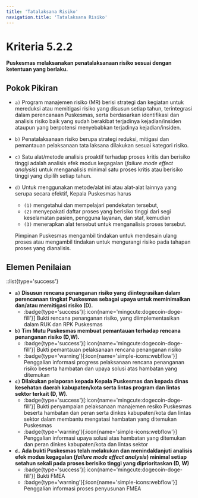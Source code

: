 ```yaml
---
title: 'Tatalaksana Risiko'
navigation.title: 'Tatalaksana Risiko'
---
```


# Kriteria 5.2.2 
**Puskesmas melaksanakan penatalaksanaan risiko sesuai dengan ketentuan yang berlaku.** 

## Pokok Pikiran 

- `a)` Program manajemen risiko (MR) berisi strategi dan kegiatan untuk mereduksi atau memitigasi risiko yang disusun setiap tahun, terintegrasi dalam perencanaan Puskesmas, serta berdasarkan identifikasi dan analisis risiko baik yang sudah berakibat terjadinya kejadian/insiden ataupun yang berpotensi menyebabkan terjadinya kejadian/insiden. 
- `b)` Penatalaksanaan risiko berupa strategi reduksi, mitigasi dan pemantauan pelaksanaan tata laksana dilakukan sesuai kategori risiko. 
- `c)` Satu alat/metode analisis proaktif terhadap proses kritis dan berisiko tinggi adalah analisis efek modus kegagalan (*failure mode  effect analysis*) untuk menganalisis minimal satu proses kritis atau berisiko tinggi yang dipilih setiap tahun. 
- `d)` Untuk menggunakan metode/alat ini atau alat-alat lainnya yang serupa secara efektif, Kepala Puskesmas harus 
  - `(1)` mengetahui dan mempelajari pendekatan tersebut, 
  - `(2)` menyepakati daftar proses yang berisiko tinggi dari segi keselamatan pasien, pengguna layanan, dan staf, kemudian 
  - `(3)` menerapkan  alat  tersebut untuk menganalisis proses tersebut. 

  Pimpinan Puskesmas mengambil tindakan untuk mendesain ulang proses atau mengambil tindakan untuk mengurangi risiko pada tahapan proses yang dianalisis. 




## Elemen Penilaian 
::list{type='success'}
- **`a)` Disusun rencana penanganan risiko yang diintegrasikan dalam perencanaan tingkat Puskesmas sebagai upaya untuk meminimalkan dan/atau memitigasi risiko (D).** 
  - :badge{type='success'}[:icon{name='mingcute:dogecoin-doge-fill'}] Bukti rencana penanganan risiko, yang diimplementasikan dalam RUK dan RPK Puskesmas 
- **`b)` Tim Mutu Puskesmas membuat pemantauan terhadap rencana penanganan risiko (D,W).** 
  - :badge{type='success'}[:icon{name='mingcute:dogecoin-doge-fill'}] Bukti pemantauan pelaksanaan rencana penanganan risiko 
  - :badge{type='warning'}[:icon{name='simple-icons:webflow'}] Penggalian informasi progress pelaksanaan rencana penanganan risiko beserta hambatan dan upaya solusi atas hambatan yang ditemukan 
- **`c)` Dilakukan pelaporan kepada Kepala Puskesmas dan kepada dinas kesehatan daerah kabupaten/kota serta lintas program dan lintas sektor terkait (D, W).**
  - :badge{type='success'}[:icon{name='mingcute:dogecoin-doge-fill'}] Bukti penyampaian pelaksanaan manajemen resiko Puskesmas beserta hambatan dan peran serta dinkes kabupaten/kota dan lintas sektor dalam membantu mengatasi hambatan yang ditemukan Puskesmas 
  - :badge{type='warning'}[:icon{name='simple-icons:webflow'}] Penggalian informasi upaya solusi atas hambatan yang ditemukan dan peran dinkes kabupaten/kota dan lintas sektor 
- **`d.` Ada bukti Puskesmas telah melakukan dan menindaklanjuti analisis efek modus kegagalan (*failure mode effect analysis*) minimal setiap setahun sekali pada proses berisiko tinggi yang diprioritaskan (D, W)** 
  - :badge{type='success'}[:icon{name='mingcute:dogecoin-doge-fill'}] Bukti FMEA 
  - :badge{type='warning'}[:icon{name='simple-icons:webflow'}] Penggalian informasi proses penyusunan FMEA 
